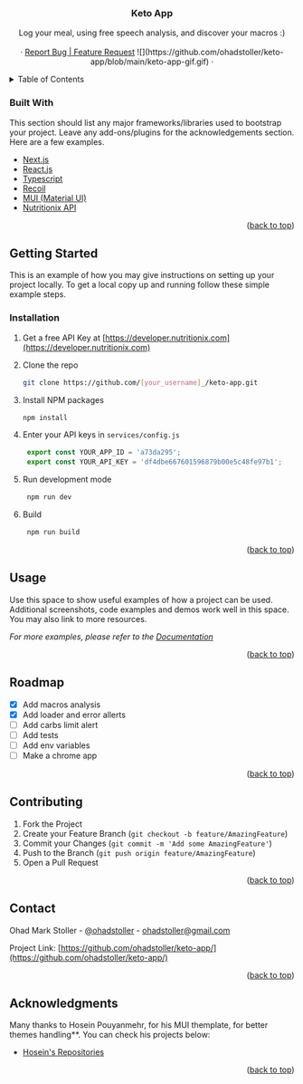 <div id="top"></div>



<!-- PROJECT LOGO -->
<br />
<div align="center">

  <h3 align="center">Keto App</h3>

  <p align="center">
    Log your meal, using free speech analysis, and discover your macros :)
    <br />
    <br />
<!--     <a href="https://github.com/othneildrew/Best-README-Template">View Demo</a> -->
    ·
    <a href="https://github.com/ohadstoller/keto-app/issues">Report Bug | Feature Request</a>
    ![](https://github.com/ohadstoller/keto-app/blob/main/keto-app-gif.gif)
    ·
  </p>
</div>



<!-- TABLE OF CONTENTS -->
<details>
  <summary>Table of Contents</summary>
  <ol>
    <li>
      <a href="#about-the-project">About The Project</a>
      <ul>
        <li><a href="#built-with">Built With</a></li>
      </ul>
    </li>
    <li>
      <a href="#getting-started">Getting Started</a>
      <ul>
        <li><a href="#prerequisites">Prerequisites</a></li>
        <li><a href="#installation">Installation</a></li>
      </ul>
    </li>
    <li><a href="#usage">Usage</a></li>
    <li><a href="#roadmap">Roadmap</a></li>
    <li><a href="#contributing">Contributing</a></li>
    <li><a href="#license">License</a></li>
    <li><a href="#contact">Contact</a></li>
    <li><a href="#acknowledgments">Acknowledgments</a></li>
  </ol>
</details>




### Built With

This section should list any major frameworks/libraries used to bootstrap your project. Leave any add-ons/plugins for the acknowledgements section. Here are a few examples.

* [Next.js](https://nextjs.org/)
* [React.js](https://reactjs.org/)
* [Typescript](https://www.typescriptlang.org/)
* [Recoil](https://recoiljs.org//)
* [MUI (Material UI)](https://mui.com/)
* [Nutritionix API](https://developer.nutritionix.com/)

<p align="right">(<a href="#top">back to top</a>)</p>



<!-- GETTING STARTED -->
## Getting Started

This is an example of how you may give instructions on setting up your project locally.
To get a local copy up and running follow these simple example steps.


### Installation

1. Get a free API Key at [https://developer.nutritionix.com](https://developer.nutritionix.com)

2. Clone the repo
   ```sh
   git clone https://github.com/[your_username]_/keto-app.git
   ```
   
3. Install NPM packages
   ```sh
   npm install
   ```
   
4. Enter your API keys in `services/config.js`
   ```js
    export const YOUR_APP_ID = 'a73da295';
    export const YOUR_API_KEY = 'df4dbe667601596879b00e5c48fe97b1';
   ```
   
5. Run development mode
   ```sh
    npm run dev
   ```
   
6. Build
   ```sh
    npm run build
   ```

<p align="right">(<a href="#top">back to top</a>)</p>


<!-- USAGE EXAMPLES -->
## Usage

Use this space to show useful examples of how a project can be used. Additional screenshots, code examples and demos work well in this space. You may also link to more resources.

_For more examples, please refer to the [Documentation](https://example.com)_

<p align="right">(<a href="#top">back to top</a>)</p>



<!-- ROADMAP -->
## Roadmap

- [x] Add macros analysis
- [x] Add loader and error allerts
- [ ] Add carbs limit alert
- [ ] Add tests
- [ ] Add env variables
- [ ] Make a chrome app

<p align="right">(<a href="#top">back to top</a>)</p>



<!-- CONTRIBUTING -->
## Contributing

1. Fork the Project
2. Create your Feature Branch (`git checkout -b feature/AmazingFeature`)
3. Commit your Changes (`git commit -m 'Add some AmazingFeature'`)
4. Push to the Branch (`git push origin feature/AmazingFeature`)
5. Open a Pull Request

<p align="right">(<a href="#top">back to top</a>)</p>



<!-- CONTACT -->
## Contact

Ohad Mark Stoller - [@ohadstoller](https://twitter.com/Ohadstoller) - ohadstoller@gmail.com

Project Link: [https://github.com/ohadstoller/keto-app/](https://github.com/ohadstoller/keto-app/)

<p align="right">(<a href="#top">back to top</a>)</p>



<!-- ACKNOWLEDGMENTS -->
## Acknowledgments

Many thanks to Hosein Pouyanmehr, for his MUI themplate, for better themes handling**.
You can check his projects below:
* [Hosein's Repositories](https://github.com/hajhosein?tab=repositories/)

<p align="right">(<a href="#top">back to top</a>)</p>


<!-- MARKDOWN LINKS & IMAGES -->
<!-- https://www.markdownguide.org/basic-syntax/#reference-style-links -->
[contributors-shield]: https://img.shields.io/github/contributors/othneildrew/Best-README-Template.svg?style=for-the-badge
[contributors-url]: https://github.com/othneildrew/Best-README-Template/graphs/contributors
[forks-shield]: https://img.shields.io/github/forks/othneildrew/Best-README-Template.svg?style=for-the-badge
[forks-url]: https://github.com/othneildrew/Best-README-Template/network/members
[stars-shield]: https://img.shields.io/github/stars/othneildrew/Best-README-Template.svg?style=for-the-badge
[stars-url]: https://github.com/othneildrew/Best-README-Template/stargazers
[issues-shield]: https://img.shields.io/github/issues/othneildrew/Best-README-Template.svg?style=for-the-badge
[issues-url]: https://github.com/othneildrew/Best-README-Template/issues
[license-shield]: https://img.shields.io/github/license/othneildrew/Best-README-Template.svg?style=for-the-badge
[license-url]: https://github.com/othneildrew/Best-README-Template/blob/master/LICENSE.txt
[linkedin-shield]: https://img.shields.io/badge/-LinkedIn-black.svg?style=for-the-badge&logo=linkedin&colorB=555
[linkedin-url]: https://linkedin.com/in/othneildrew
[product-screenshot]: images/screenshot.png
